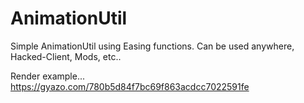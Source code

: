 # AnimationUtil
Simple AnimationUtil using Easing functions. Can be used anywhere, Hacked-Client, Mods, etc..


Render example...
https://gyazo.com/780b5d84f7bc69f863acdcc7022591fe
